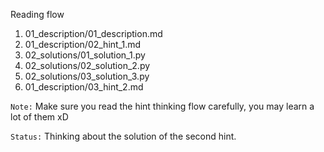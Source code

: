 Reading flow 

1. 01_description/01_description.md 
2. 01_description/02_hint_1.md 
3. 02_solutions/01_solution_1.py
4. 02_solutions/02_solution_2.py
5. 02_solutions/03_solution_3.py
6. 01_description/03_hint_2.md 

`Note:` Make sure you read the hint thinking flow carefully, you may learn a lot of them xD

`Status:` Thinking about the solution of the second hint. 
